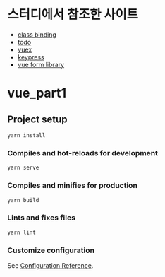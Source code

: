 # 스터디에서 참조한 사이트

- [class binding](https://v1.vuejs.org/guide/class-and-style.html)
- [todo](https://kjkj.tistory.com/260)
- [vuex](https://vuex.vuejs.org/guide/state.html)
- [keypress](https://forum.vuejs.org/t/implementing-keypress-in-vue/48892)
- [vue form library](https://jasonwatmore.com/post/2019/02/27/vuejs-vuelidate-form-validation-example)

# vue_part1

## Project setup

```
yarn install
```

### Compiles and hot-reloads for development

```
yarn serve
```

### Compiles and minifies for production

```
yarn build
```

### Lints and fixes files

```
yarn lint
```

### Customize configuration

See [Configuration Reference](https://cli.vuejs.org/config/).
